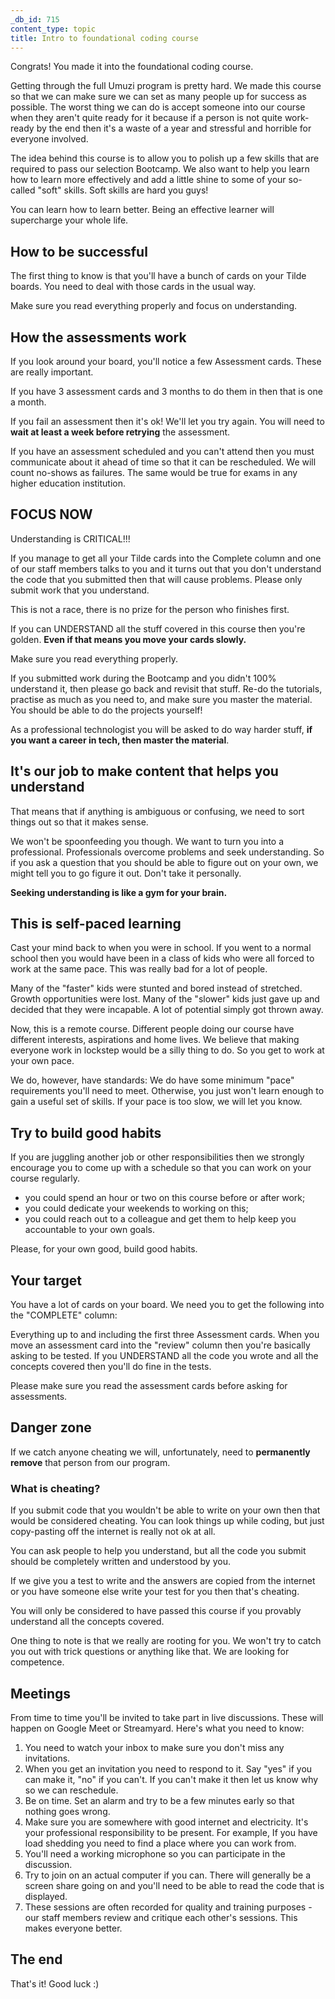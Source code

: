 ```yaml
---
_db_id: 715
content_type: topic
title: Intro to foundational coding course
---
```


Congrats! You made it into the foundational coding course.

Getting through the full Umuzi program is pretty hard. We made this course so that we can make sure we can set as many people up for success as possible. The worst thing we can do is accept someone into our course when they aren't quite ready for it because if a person is not quite work-ready by the end then it's a waste of a year and stressful and horrible for everyone involved.

The idea behind this course is to allow you to polish up a few skills that are required to pass our selection Bootcamp. We also want to help you learn how to learn more effectively and add a little shine to some of your so-called "soft" skills. Soft skills are hard you guys!

You can learn how to learn better. Being an effective learner will supercharge your whole life.

## How to be successful

The first thing to know is that you'll have a bunch of cards on your Tilde boards. You need to deal with those cards in the usual way.

Make sure you read everything properly and focus on understanding.


## How the assessments work

If you look around your board, you'll notice a few Assessment cards. These are really important.

If you have 3 assessment cards and 3 months to do them in then that is one a month.

If you fail an assessment then it's ok! We'll let you try again. You will need to **wait at least a week before retrying** the assessment.

If you have an assessment scheduled and you can't attend then you must communicate about it ahead of time so that it can be rescheduled. We will count no-shows as failures. The same would be true for exams in any higher education institution.

## FOCUS NOW

Understanding is CRITICAL!!!

If you manage to get all your Tilde cards into the Complete column and one of our staff members talks to you and it turns out that you don't understand the code that you submitted then that will cause problems. Please only submit work that you understand.

This is not a race, there is no prize for the person who finishes first.

If you can UNDERSTAND all the stuff covered in this course then you're golden. **Even if that means you move your cards slowly.**

Make sure you read everything properly.

If you submitted work during the Bootcamp and you didn't 100% understand it, then please go back and revisit that stuff.  Re-do the tutorials, practise as much as you need to, and make sure you master the material. You should be able to do the projects yourself!

As a professional technologist you will be asked to do way harder stuff, **if you want a career in tech, then master the material**.

## It's our job to make content that helps you understand

That means that if anything is ambiguous or confusing, we need to sort things out so that it makes sense.

We won't be spoonfeeding you though. We want to turn you into a professional. Professionals overcome problems and seek understanding. So if you ask a question that you should be able to figure out on your own, we might tell you to go figure it out. Don't take it personally.

**Seeking understanding is like a gym for your brain.**

## This is self-paced learning

Cast your mind back to when you were in school. If you went to a normal school then you would have been in a class of kids who were all forced to work at the same pace. This was really bad for a lot of people.

Many of the "faster" kids were stunted and bored instead of stretched. Growth opportunities were lost.
Many of the "slower" kids just gave up and decided that they were incapable. A lot of potential simply got thrown away.

Now, this is a remote course. Different people doing our course have different interests, aspirations and home lives. We believe that making everyone work in lockstep would be a silly thing to do. So you get to work at your own pace.

We do, however, have standards: We do have some minimum "pace" requirements you'll need to meet. Otherwise, you just won't learn enough to gain a useful set of skills. If your pace is too slow, we will let you know.

## Try to build good habits

If you are juggling another job or other responsibilities then we strongly encourage you to come up with a schedule so that you can work on your course regularly.

- you could spend an hour or two on this course before or after work;
- you could dedicate your weekends to working on this;
- you could reach out to a colleague and get them to help keep you accountable to your own goals.

Please, for your own good, build good habits.

## Your target

You have a lot of cards on your board. We need you to get the following into the "COMPLETE" column:

Everything up to and including the first three Assessment cards. When you move an assessment card into the "review" column then you're basically asking to be tested. If you UNDERSTAND all the code you wrote and all the concepts covered then you'll do fine in the tests.

Please make sure you read the assessment cards before asking for assessments.

## Danger zone

If we catch anyone cheating we will, unfortunately, need to **permanently remove** that person from our program.

### What is cheating?

If you submit code that you wouldn't be able to write on your own then that would be considered cheating. You can look things up while coding, but just copy-pasting off the internet is really not ok at all.

You can ask people to help you understand, but all the code you submit should be completely written and understood by you.

If we give you a test to write and the answers are copied from the internet or you have someone else write your test for you then that's cheating.

You will only be considered to have passed this course if you provably understand all the concepts covered.

One thing to note is that we really are rooting for you. We won't try to catch you out with trick questions or anything like that. We are looking for competence.

## Meetings

From time to time you'll be invited to take part in live discussions. These will happen on Google Meet or Streamyard. Here's what you need to know:

1. You need to watch your inbox to make sure you don't miss any invitations.
2. When you get an invitation you need to respond to it. Say "yes" if you can make it, "no" if you can't. If you can't make it then let us know why so we can reschedule.
3. Be on time. Set an alarm and try to be a few minutes early so that nothing goes wrong.
4. Make sure you are somewhere with good internet and electricity. It's your professional responsibility to be present. For example, If you have load shedding you need to find a place where you can work from.
5. You'll need a working microphone so you can participate in the discussion.
6. Try to join on an actual computer if you can. There will generally be a screen share going on and you'll need to be able to read the code that is displayed.
7. These sessions are often recorded for quality and training purposes - our staff members review and critique each other's sessions. This makes everyone better.

## The end

That's it! Good luck :)